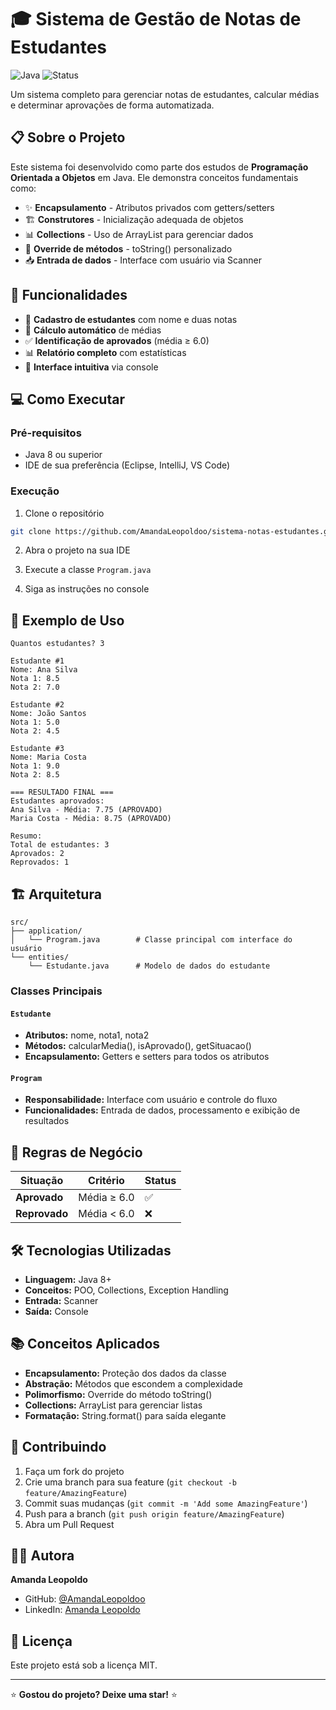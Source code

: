 # 🎓 Sistema de Gestão de Notas de Estudantes

![Java](https://img.shields.io/badge/Java-ED8B00?style=for-the-badge&logo=java&logoColor=white)
![Status](https://img.shields.io/badge/Status-Concluído-brightgreen?style=for-the-badge)

Um sistema completo para gerenciar notas de estudantes, calcular médias e determinar aprovações de forma automatizada.

## 📋 Sobre o Projeto

Este sistema foi desenvolvido como parte dos estudos de **Programação Orientada a Objetos** em Java. Ele demonstra conceitos fundamentais como:

- ✨ **Encapsulamento** - Atributos privados com getters/setters
- 🏗️ **Construtores** - Inicialização adequada de objetos
- 📊 **Collections** - Uso de ArrayList para gerenciar dados
- 🔄 **Override de métodos** - toString() personalizado
- 📥 **Entrada de dados** - Interface com usuário via Scanner

## 🚀 Funcionalidades

- 📝 **Cadastro de estudantes** com nome e duas notas
- 🧮 **Cálculo automático** de médias
- ✅ **Identificação de aprovados** (média ≥ 6.0)
- 📊 **Relatório completo** com estatísticas
- 🎯 **Interface intuitiva** via console

## 💻 Como Executar

### Pré-requisitos
- Java 8 ou superior
- IDE de sua preferência (Eclipse, IntelliJ, VS Code)

### Execução
1. Clone o repositório
```bash
git clone https://github.com/AmandaLeopoldoo/sistema-notas-estudantes.git
```

2. Abra o projeto na sua IDE

3. Execute a classe `Program.java`

4. Siga as instruções no console

## 📱 Exemplo de Uso

```
Quantos estudantes? 3

Estudante #1
Nome: Ana Silva
Nota 1: 8.5
Nota 2: 7.0

Estudante #2
Nome: João Santos
Nota 1: 5.0
Nota 2: 4.5

Estudante #3
Nome: Maria Costa
Nota 1: 9.0
Nota 2: 8.5

=== RESULTADO FINAL ===
Estudantes aprovados:
Ana Silva - Média: 7.75 (APROVADO)
Maria Costa - Média: 8.75 (APROVADO)

Resumo:
Total de estudantes: 3
Aprovados: 2
Reprovados: 1
```

## 🏗️ Arquitetura

```
src/
├── application/
│   └── Program.java        # Classe principal com interface do usuário
└── entities/
    └── Estudante.java      # Modelo de dados do estudante
```

### Classes Principais

#### `Estudante`
- **Atributos:** nome, nota1, nota2
- **Métodos:** calcularMedia(), isAprovado(), getSituacao()
- **Encapsulamento:** Getters e setters para todos os atributos

#### `Program`
- **Responsabilidade:** Interface com usuário e controle do fluxo
- **Funcionalidades:** Entrada de dados, processamento e exibição de resultados

## 🎯 Regras de Negócio

| Situação | Critério | Status |
|----------|----------|---------|
| **Aprovado** | Média ≥ 6.0 | ✅ |
| **Reprovado** | Média < 6.0 | ❌ |

## 🛠️ Tecnologias Utilizadas

- **Linguagem:** Java 8+
- **Conceitos:** POO, Collections, Exception Handling
- **Entrada:** Scanner
- **Saída:** Console

## 📚 Conceitos Aplicados

- **Encapsulamento:** Proteção dos dados da classe
- **Abstração:** Métodos que escondem a complexidade
- **Polimorfismo:** Override do método toString()
- **Collections:** ArrayList para gerenciar listas
- **Formatação:** String.format() para saída elegante

## 🤝 Contribuindo

1. Faça um fork do projeto
2. Crie uma branch para sua feature (`git checkout -b feature/AmazingFeature`)
3. Commit suas mudanças (`git commit -m 'Add some AmazingFeature'`)
4. Push para a branch (`git push origin feature/AmazingFeature`)
5. Abra um Pull Request

## 👩‍💻 Autora

**Amanda Leopoldo**
- GitHub: [@AmandaLeopoldoo](https://github.com/AmandaLeopoldoo)
- LinkedIn: [Amanda Leopoldo](https://linkedin.com/in/amanda-leopoldo)

## 📝 Licença

Este projeto está sob a licença MIT.

---

⭐ **Gostou do projeto? Deixe uma star!** ⭐